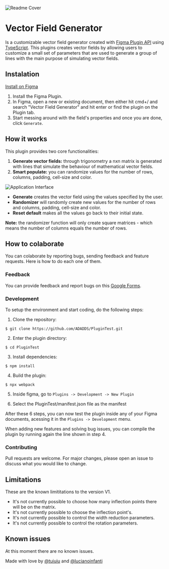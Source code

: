![Readme Cover](https://user-images.githubusercontent.com/20411105/95701000-c5ae0380-0c1e-11eb-9c9c-aff9138f849c.png)
# Vector Field Generator
Is a customizable vector field generator created with [Figma Plugin API](https://www.figma.com/plugin-docs/intro/) using [TypeScript](https://www.typescriptlang.org/). This plugins creates vector fields by allowing users to customize a small set of parameters that are used to generate a group of lines with the main purpose of simulating vector fields.

## Instalation 
[Install on Figma](#)

1. Install the Figma Plugin.
2. In Figma, open a new or existing document, then either hit cmd+/ and search "Vector Field Generator" and hit enter or find the plugin on the Plugin tab.
3. Start messing around with the field's properties and once you are done, click  `Generate`.

## How it works
This plugin provides two core functionalities:

1. **Generate vector fields:** through trigonometry a nxn matrix is generated with lines that simulate the behaviour of mathematical vector fields.
2. **Smart populate:** you can randomize values for the number of rows, columns, padding, cell-size and color.


![Application Interface](https://user-images.githubusercontent.com/20411105/95700967-ae6f1600-0c1e-11eb-9abc-88267e8ec4b9.png)

 
* **Generate** creates the vector field using the values specified by the user.
* **Randomizer** will randomly create new values for the number of rows and columns, padding, cell-size and color.
* **Reset default** makes all the values go back to their initial state.

**Note:** the randomizer function will only create square matrices - which means the number of columns equals the number of rows.

## How to colaborate
You can colaborate by reporting bugs, sending feedback and feature requests. Here is how to do each one of them.

### Feedback
You can provide feedback and report bugs on this [Google Forms](#).

### Development
To setup the environment and start coding, do the following steps:

1. Clone the repository:
```
$ git clone https://github.com/ADADDS/PluginTest.git
```
2. Enter the plugin directory: 
```
$ cd PluginTest
```
3. Install dependencies: 
```
$ npm install
```
4. Build the plugin: 
```
$ npx webpack
```
5. Inside figma, go to ```Plugins -> Development -> New Plugin```

6. Select the PluginTest/manifest.json file as the manifest

After these 6 steps, you can now test the plugin inside any of your Figma documents, acessing it in the ```Plugins -> Development``` menu. 

When adding new features and solving bug issues, you can compile the plugin by running again the line shown in step 4. 

### Contributing
Pull requests are welcome. For major changes, please open an issue to discuss what you would like to change.

## Limitations
These are the known limititations to the version V1.

* It's not currently possible to choose how many inflection points there will be on the matrix.
* It's not currently possible to choose the inflection point's.
* It's not currently possible to control the width reduction parameters.
* It's not currently possible to control the rotation parameters.

## Known issues
At this moment there are no known issues.


Made with love by [@tuiuiu](https://github.com/Tuiuiu) and [@lucianoinfanti](https://github.com/LucianoInfanti)
